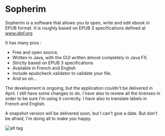 Sopherim
========

Sopherim is a software that allows you to open, write and edit ebook in EPUB format. It is roughly based on EPUB 3 specifications defined at www.idpf.org

It has many pros : 

- Free and open source.
- Written in Java, with the GUI written almost completely in Java FX.
- Strictly based on EPUB 3 specifications
- Available in French and English
- Include epubcheck validator to validate your file.
- And so on...

The development is ongoing, but the application couldn't be delivered in April. I still have some changes to do. I have also to review all the licenses in order to be sure I'm using it correctly. I have also to translate labels in French and English.

A snapshot version will be delivered soon, but I can't give a date. But don't be afraid, I'm doing all to make you happy.

![alt tag](http://img836.imageshack.us/img836/6506/jyv1.png)
